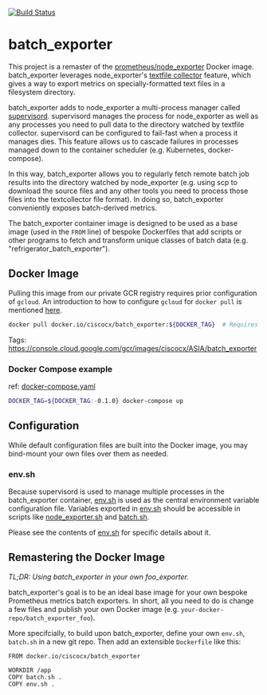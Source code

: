 [![Build Status](https://cloud.drone.io/api/badges/cisco-cx/batch_exporter/status.svg)](https://cloud.drone.io/cisco-cx/batch_exporter)

# batch_exporter

This project is a remaster of the [prometheus/node_exporter](https://github.com/prometheus/node_exporter) Docker image. batch_exporter leverages node_exporter's [textfile collector](https://github.com/prometheus/node_exporter#textfile-collector) feature, which gives a way to export metrics on specially-formatted text files in a filesystem directory.

batch_exporter adds to node_exporter a multi-process manager called [supervisord](http://supervisord.org/). supervisord manages the process for node_exporter as well as any processes you need to pull data to the directory watched by textfile collector. supervisord can be configured to fail-fast when a process it manages dies. This feature allows us to cascade failures in processes managed down to the container scheduler (e.g. Kubernetes, docker-compose).

In this way, batch_exporter allows you to regularly fetch remote batch job results into the directory watched by node_exporter (e.g. using scp to download the source files and any other tools you need to process those files into the textcollector file format). In doing so, batch_exporter conveniently exposes batch-derived metrics.

The batch_exporter container image is designed to be used as a base image (used in the `FROM` line) of bespoke Dockerfiles that add scripts or other programs to fetch and transform unique classes of batch data (e.g. "refrigerator_batch_exporter").

## Docker Image

Pulling this image from our private GCR registry requires prior configuration of `gcloud`. An introduction to how to configure `gcloud` for `docker pull` is mentioned [here](https://github.com/cisco-cx/batch_exporter/tree/master/sandboxes/of#start-all-dockerized-services).

```bash
docker pull docker.io/ciscocx/batch_exporter:${DOCKER_TAG}  # Requires pre-existing gcloud config.
```

Tags: https://console.cloud.google.com/gcr/images/ciscocx/ASIA/batch_exporter

### Docker Compose example

ref: [docker-compose.yaml](./docker-compose.yaml)

```bash
DOCKER_TAG=${DOCKER_TAG:-0.1.0} docker-compose up
```

## Configuration

While default configuration files are built into the Docker image, you may bind-mount your own files over them as needed.

### env.sh

Because supervisord is used to manage multiple processes in the batch_exporter container, [env.sh](./env.sh) is used as the central environment variable configuration file. Variables exported in [env.sh](./env.sh) should be accessible in scripts like [node_exporter.sh](./node_exporter.sh) and [batch.sh](./batch.sh).

Please see the contents of [env.sh](./env.sh) for specific details about it.

## Remastering the Docker Image

*TL;DR: Using batch_exporter in your own foo_exporter.*

batch_exporter's goal is to be an ideal base image for your own bespoke Prometheus metrics batch exporters. In short, all you need to do is change a few files and publish your own Docker image (e.g. `your-docker-repo/batch_exporter_foo`).

More specifcially, to build upon batch_exporter, define your own `env.sh`, `batch.sh` in a new git repo. Then add an extensible `Dockerfile` like this:

```
FROM docker.io/ciscocx/batch_exporter

WORKDIR /app
COPY batch.sh .
COPY env.sh .
```
